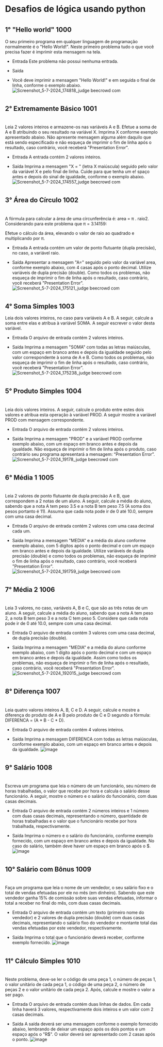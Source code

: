 # Desafios de lógica usando python
#
## 1° "Hello world" 1000

O seu primeiro programa em qualquer linguagem de programação normalmente é o "Hello World!". Neste primeiro problema tudo o que você precisa fazer é imprimir esta mensagem na tela.

- Entrada
Este problema não possui nenhuma entrada.

- Saída
- Você deve imprimir a mensagem "Hello World!" e em seguida o final de linha, conforme o exemplo abaixo.
![Screenshot_5-7-2024_174818_judge beecrowd com](https://github.com/isa-reira-hub/Beecrowd/assets/158104466/830644b3-f758-4a95-9c15-610f0ee20cb8)







#
## 2° Extremamente Básico 1001
#
Leia 2 valores inteiros e armazene-os nas variáveis A e B. Efetue a soma de A e B atribuindo o seu resultado na variável X. Imprima X conforme exemplo apresentado abaixo. Não apresente mensagem alguma além daquilo que está sendo especificado e não esqueça de imprimir o fim de linha após o resultado, caso contrário, você receberá "Presentation Error".

- Entrada
A entrada contém 2 valores inteiros.

- Saída
Imprima a mensagem "X = " (letra X maiúscula) seguido pelo valor da variável X e pelo final de linha. Cuide para que tenha um e!
spaço antes e depois do sinal de igualdade, conforme o exemplo abaixo.
![Screenshot_5-7-2024_174557_judge beecrowd com](https://github.com/isa-reira-hub/Beecrowd/assets/158104466/731b21c0-4eb6-4fc5-a518-7fed4123f7e1)







#
## 3° Área do Círculo 1002
#
A fórmula para calcular a área de uma circunferência é: area = π . raio2. Considerando para este problema que π = 3.14159:

Efetue o cálculo da área, elevando o valor de raio ao quadrado e multiplicando por π.

- Entrada
A entrada contém um valor de ponto flutuante (dupla precisão), no caso, a variável raio.

- Saída
Apresentar a mensagem "A=" seguido pelo valor da variável area, conforme exemplo abaixo, com 4 casas após o ponto decimal. Utilize variáveis de dupla precisão (double). Como todos os problemas, não esqueça de imprimir o fim de linha após o resultado, caso contrário, você receberá "Presentation Error".
![Screenshot_5-7-2024_175121_judge beecrowd com](https://github.com/isa-reira-hub/Beecrowd/assets/158104466/13c2d5bc-01ca-4f62-a5c4-78f93b50aaa5)






#
## 4° Soma Simples 1003
Leia dois valores inteiros, no caso para variáveis A e B. A seguir, calcule a soma entre elas e atribua à variável SOMA. A seguir escrever o valor desta variável.

- Entrada
O arquivo de entrada contém 2 valores inteiros.

- Saída
Imprima a mensagem "SOMA" com todas as letras maiúsculas, com um espaço em branco antes e depois da igualdade seguido pelo valor correspondente à soma de A e B. Como todos os problemas, não esqueça de imprimir o fim de linha após o resultado, caso contrário, você receberá "Presentation Error".
![Screenshot_5-7-2024_175238_judge beecrowd com](https://github.com/isa-reira-hub/Beecrowd/assets/158104466/2a49e15c-7c01-4727-bf79-ae3df2b7b7d7)






#
## 5° Produto Simples 1004
#
Leia dois valores inteiros. A seguir, calcule o produto entre estes dois valores e atribua esta operação à variável PROD. A seguir mostre a variável PROD com mensagem correspondente.   

- Entrada
O arquivo de entrada contém 2 valores inteiros.

- Saída
Imprima a mensagem "PROD" e a variável PROD conforme exemplo abaixo, com um espaço em branco antes e depois da igualdade. Não esqueça de imprimir o fim de linha após o produto, caso contrário seu programa apresentará a mensagem: “Presentation Error”.
![Screenshot_5-7-2024_19178_judge beecrowd com](https://github.com/isa-reira-hub/Beecrowd/assets/158104466/babd0d48-24f6-439e-907c-69aabb4253ab)







#
## 6° Média 1 1005
#
Leia 2 valores de ponto flutuante de dupla precisão A e B, que correspondem a 2 notas de um aluno. A seguir, calcule a média do aluno, sabendo que a nota A tem peso 3.5 e a nota B tem peso 7.5 (A soma dos pesos portanto é 11). Assuma que cada nota pode ir de 0 até 10.0, sempre com uma casa decimal.

- Entrada
O arquivo de entrada contém 2 valores com uma casa decimal cada um.

- Saída
Imprima a mensagem "MEDIA" e a média do aluno conforme exemplo abaixo, com 5 dígitos após o ponto decimal e com um espaço em branco antes e depois da igualdade. Utilize variáveis de dupla precisão (double) e como todos os problemas, não esqueça de imprimir o fim de linha após o resultado, caso contrário, você receberá "Presentation Error".
![Screenshot_5-7-2024_191759_judge beecrowd com](https://github.com/isa-reira-hub/Beecrowd/assets/158104466/46371e13-736f-4f91-9de3-4de80dddb4f6)






#
## 7° Média 2 1006
#
Leia 3 valores, no caso, variáveis A, B e C, que são as três notas de um aluno. A seguir, calcule a média do aluno, sabendo que a nota A tem peso 2, a nota B tem peso 3 e a nota C tem peso 5. Considere que cada nota pode ir de 0 até 10.0, sempre com uma casa decimal.

- Entrada
O arquivo de entrada contém 3 valores com uma casa decimal, de dupla precisão (double).

- Saída
Imprima a mensagem "MEDIA" e a média do aluno conforme exemplo abaixo, com 1 dígito após o ponto decimal e com um espaço em branco antes e depois da igualdade. Assim como todos os problemas, não esqueça de imprimir o fim de linha após o resultado, caso contrário, você receberá "Presentation Error".
![Screenshot_5-7-2024_192015_judge beecrowd com](https://github.com/isa-reira-hub/Beecrowd/assets/158104466/6624183d-e70e-4a8b-befc-05a94c91a1d0)






#
## 8° Diferença 1007
#
Leia quatro valores inteiros A, B, C e D. A seguir, calcule e mostre a diferença do produto de A e B pelo produto de C e D segundo a fórmula: DIFERENCA = (A * B - C * D).

- Entrada
O arquivo de entrada contém 4 valores inteiros.

- Saída
Imprima a mensagem DIFERENCA com todas as letras maiúsculas, conforme exemplo abaixo, com um espaço em branco antes e depois da igualdade.
![image](https://github.com/isa-reira-hub/Beecrowd/assets/158104466/c4548605-c511-4d70-834e-bfedaf85d7c3)





#
## 9° Salário 1008
#
Escreva um programa que leia o número de um funcionário, seu número de horas trabalhadas, o valor que recebe por hora e calcula o salário desse funcionário. A seguir, mostre o número e o salário do funcionário, com duas casas decimais.

- Entrada
O arquivo de entrada contém 2 números inteiros e 1 número com duas casas decimais, representando o número, quantidade de horas trabalhadas e o valor que o funcionário recebe por hora trabalhada, respectivamente.

- Saída
Imprima o número e o salário do funcionário, conforme exemplo fornecido, com um espaço em branco antes e depois da igualdade. No caso do salário, também deve haver um espaço em branco após o $.
![image](https://github.com/isa-reira-hub/Beecrowd/assets/158104466/6c7cbaff-dbce-498d-bd83-d1960cd51bdf)





#
## 10° Salário com Bônus 1009
#
Faça um programa que leia o nome de um vendedor, o seu salário fixo e o total de vendas efetuadas por ele no mês (em dinheiro). Sabendo que este vendedor ganha 15% de comissão sobre suas vendas efetuadas, informar o total a receber no final do mês, com duas casas decimais.

- Entrada
O arquivo de entrada contém um texto (primeiro nome do vendedor) e 2 valores de dupla precisão (double) com duas casas decimais, representando o salário fixo do vendedor e montante total das vendas efetuadas por este vendedor, respectivamente.

- Saída
Imprima o total que o funcionário deverá receber, conforme exemplo fornecido.
![image](https://github.com/isa-reira-hub/Beecrowd/assets/158104466/ca4bffc8-c4ec-45c2-993f-a2cfbe40ab43)



#
## 11° Cálculo Simples 1010
#
Neste problema, deve-se ler o código de uma peça 1, o número de peças 1, o valor unitário de cada peça 1, o código de uma peça 2, o número de peças 2 e o valor unitário de cada peça 2. Após, calcule e mostre o valor a ser pago.

- Entrada
O arquivo de entrada contém duas linhas de dados. Em cada linha haverá 3 valores, respectivamente dois inteiros e um valor com 2 casas decimais.

- Saída
A saída deverá ser uma mensagem conforme o exemplo fornecido abaixo, lembrando de deixar um espaço após os dois pontos e um espaço após o "R$". O valor deverá ser apresentado com 2 casas após o ponto.
![image](https://github.com/isa-reira-hub/Beecrowd/assets/158104466/47d04bad-5a9e-44c5-a73b-415cb37199f6)























